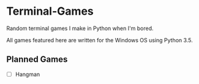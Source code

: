 # Terminal-Games
Random terminal games I make in Python when I'm bored.

All games featured here are written for the Windows OS using Python 3.5.
## Planned Games
- [ ] Hangman
